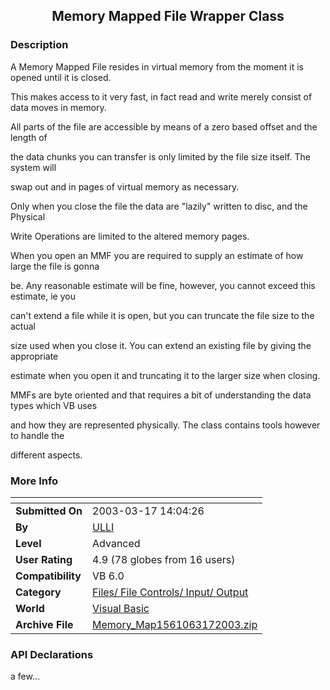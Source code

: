 ﻿<div align="center">

## Memory Mapped File Wrapper Class


</div>

### Description

A Memory Mapped File resides in virtual memory from the moment it is opened until it is closed.

This makes access to it very fast, in fact read and write merely consist of data moves in memory.

All parts of the file are accessible by means of a zero based offset and the length of

the data chunks you can transfer is only limited by the file size itself. The system will

swap out and in pages of virtual memory as necessary.

Only when you close the file the data are "lazily" written to disc, and the Physical

Write Operations are limited to the altered memory pages.

When you open an MMF you are required to supply an estimate of how large the file is gonna

be. Any reasonable estimate will be fine, however, you cannot exceed this estimate, ie you

can't extend a file while it is open, but you can truncate the file size to the actual

size used when you close it. You can extend an existing file by giving the appropriate

estimate when you open it and truncating it to the larger size when closing.

MMFs are byte oriented and that requires a bit of understanding the data types which VB uses

and how they are represented physically. The class contains tools however to handle the

different aspects.
 
### More Info
 


<span>             |<span>
---                |---
**Submitted On**   |2003-03-17 14:04:26
**By**             |[ULLI](https://github.com/Planet-Source-Code/PSCIndex/blob/master/ByAuthor/ulli.md)
**Level**          |Advanced
**User Rating**    |4.9 (78 globes from 16 users)
**Compatibility**  |VB 6\.0
**Category**       |[Files/ File Controls/ Input/ Output](https://github.com/Planet-Source-Code/PSCIndex/blob/master/ByCategory/files-file-controls-input-output__1-3.md)
**World**          |[Visual Basic](https://github.com/Planet-Source-Code/PSCIndex/blob/master/ByWorld/visual-basic.md)
**Archive File**   |[Memory\_Map1561063172003\.zip](https://github.com/Planet-Source-Code/ulli-memory-mapped-file-wrapper-class__1-44076/archive/master.zip)

### API Declarations

a few...






